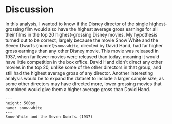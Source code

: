 # Discussion

In this analysis, I wanted to know if the Disney director of the single highest-grossing film would also have the highest average gross earnings for all their films in the top 20 highest-grossing Disney movies. My hypothesis turned out to be correct, largely because the movie Snow White and the Seven Dwarfs {numref}`snow-white`, directed by David Hand, had far higher gross earnings than any other Disney movie. This movie was released in 1937, when far fewer movies were released than today, meaning it would have little competition in the box office. David Hand didn't direct any other movies in the top 20, unlike some of the other directors in that group, and still had the highest average gross of any director. Another interesting analysis would be to expand the dataset to include a larger sample size, as some other directors may have directed more, lower grossing movies that combined would give them a higher average gross than David Hand.

```{figure} https://images.squarespace-cdn.com/content/v1/5a90557e1137a6fdeeb6bb3e/1533245432219-PAII1FG4R4Q3BW24BTXQ/snow-white-and-the-seven-dwarfs-dance.jpg?format=1000w
---
height: 500px
name: snow-white
---
Snow White and the Seven Dwarfs (1937)
```